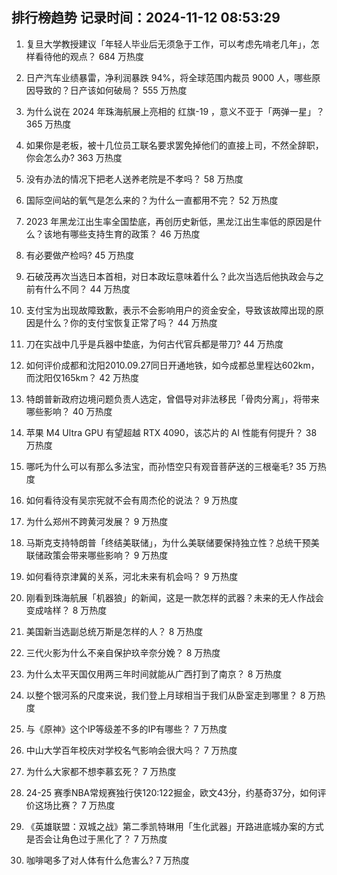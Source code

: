 
## 排行榜趋势 记录时间：2024-11-12 08:53:29
  
  1. 复旦大学教授建议「年轻人毕业后无须急于工作，可以考虑先啃老几年」，怎样看待他的观点？ 684 万热度
    
  2. 日产汽车业绩暴雷，净利润暴跌 94%，将全球范围内裁员 9000 人，哪些原因导致的？日产该如何破局？ 555 万热度
    
  3. 为什么说在 2024 年珠海航展上亮相的 红旗-19 ，意义不亚于「两弹一星」？ 365 万热度
    
  4. 如果你是老板，被十几位员工联名要求罢免掉他们的直接上司，不然全辞职，你会怎么办? 363 万热度
    
  5. 没有办法的情况下把老人送养老院是不孝吗？ 58 万热度
    
  6. 国际空间站的氧气是怎么来的？为什么一直都用不完？ 52 万热度
    
  7. 2023 年黑龙江出生率全国垫底，再创历史新低，黑龙江出生率低的原因是什么？该地有哪些支持生育的政策？ 46 万热度
    
  8. 有必要做产检吗? 45 万热度
    
  9. 石破茂再次当选日本首相，对日本政坛意味着什么？此次当选后他执政会与之前有什么不同？ 44 万热度
    
  10. 支付宝为出现故障致歉，表示不会影响用户的资金安全，导致该故障出现的原因是什么？你的支付宝恢复正常了吗？ 44 万热度
    
  11. 刀在实战中几乎是兵器中垫底，为何古代官兵都是带刀? 44 万热度
    
  12. 如何评价成都和沈阳2010.09.27同日开通地铁，如今成都总里程达602km，而沈阳仅165km？ 42 万热度
    
  13. 特朗普新政府边境问题负责人选定，曾倡导对非法移民「骨肉分离」，将带来哪些影响？ 40 万热度
    
  14. 苹果 M4 Ultra GPU 有望超越 RTX 4090，该芯片的 AI 性能有何提升？ 38 万热度
    
  15. 哪吒为什么可以有那么多法宝，而孙悟空只有观音菩萨送的三根毫毛? 35 万热度
    
  16. 如何看待没有吴宗宪就不会有周杰伦的说法？ 9 万热度
    
  17. 为什么郑州不跨黄河发展？ 9 万热度
    
  18. 马斯克支持特朗普「终结美联储」，为什么美联储要保持独立性？总统干预美联储政策会带来哪些影响？ 9 万热度
    
  19. 如何看待京津冀的关系，河北未来有机会吗？ 9 万热度
    
  20. 刚看到珠海航展「机器狼」的新闻，这是一款怎样的武器？未来的无人作战会变成啥样？ 8 万热度
    
  21. 美国新当选副总统万斯是怎样的人？ 8 万热度
    
  22. 三代火影为什么不亲自保护玖辛奈分娩？ 8 万热度
    
  23. 为什么太平天国仅用两三年时间就能从广西打到了南京？ 8 万热度
    
  24. 以整个银河系的尺度来说，我们登上月球相当于我们从卧室走到哪里？ 8 万热度
    
  25. 与《原神》这个IP等级差不多的IP有哪些？ 7 万热度
    
  26. 中山大学百年校庆对学校名气影响会很大吗？ 7 万热度
    
  27. 为什么大家都不想李慕玄死？ 7 万热度
    
  28. 24-25 赛季NBA常规赛独行侠120:122掘金，欧文43分，约基奇37分，如何评价这场比赛？ 7 万热度
    
  29. 《英雄联盟：双城之战》第二季凯特琳用「生化武器」开路进底城办案的方式是否会让角色过于黑化了？ 7 万热度
    
  30. 咖啡喝多了对人体有什么危害么? 7 万热度
    